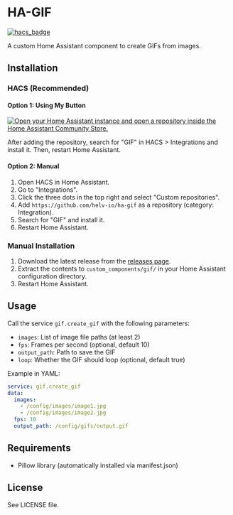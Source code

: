 # HA-GIF

[![hacs_badge](https://img.shields.io/badge/HACS-Custom-orange.svg)](https://github.com/custom-components/hacs)

A custom Home Assistant component to create GIFs from images.

## Installation

### HACS (Recommended)

#### Option 1: Using My Button

[![Open your Home Assistant instance and open a repository inside the Home Assistant Community Store.](https://my.home-assistant.io/badges/hacs_repository.svg)](https://my.home-assistant.io/redirect/hacs_repository/?owner=helv-io&repository=ha-gif&category=Integration)

After adding the repository, search for "GIF" in HACS > Integrations and install it. Then, restart Home Assistant.

#### Option 2: Manual

1. Open HACS in Home Assistant.
2. Go to "Integrations".
3. Click the three dots in the top right and select "Custom repositories".
4. Add `https://github.com/helv-io/ha-gif` as a repository (category: Integration).
5. Search for "GIF" and install it.
6. Restart Home Assistant.

### Manual Installation

1. Download the latest release from the [releases page](https://github.com/helv-io/ha-gif/releases).
2. Extract the contents to `custom_components/gif/` in your Home Assistant configuration directory.
3. Restart Home Assistant.

## Usage

Call the service `gif.create_gif` with the following parameters:

- `images`: List of image file paths (at least 2)
- `fps`: Frames per second (optional, default 10)
- `output_path`: Path to save the GIF
- `loop`: Whether the GIF should loop (optional, default true)

Example in YAML:

```yaml
service: gif.create_gif
data:
  images:
    - /config/images/image1.jpg
    - /config/images/image2.jpg
  fps: 10
  output_path: /config/gifs/output.gif
```

## Requirements

- Pillow library (automatically installed via manifest.json)

## License

See LICENSE file.
